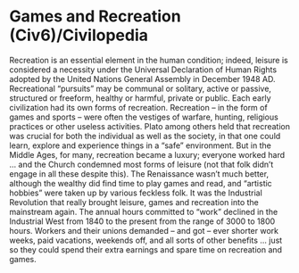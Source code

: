 # Games and Recreation (Civ6)/Civilopedia

Recreation is an essential element in the human condition; indeed, leisure is considered a necessity under the Universal Declaration of Human Rights adopted by the United Nations General Assembly in December 1948 AD. Recreational “pursuits” may be communal or solitary, active or passive, structured or freeform, healthy or harmful, private or public.
Each early civilization had its own forms of recreation. Recreation – in the form of games and sports – were often the vestiges of warfare, hunting, religious practices or other useless activities. Plato among others held that recreation was crucial for both the individual as well as the society, in that one could learn, explore and experience things in a “safe” environment. But in the Middle Ages, for many, recreation became a luxury; everyone worked hard … and the Church condemned most forms of leisure (not that folk didn’t engage in all these despite this). The Renaissance wasn’t much better, although the wealthy did find time to play games and read, and “artistic hobbies” were taken up by various feckless folk.
It was the Industrial Revolution that really brought leisure, games and recreation into the mainstream again. The annual hours committed to “work” declined in the Industrial West from 1840 to the present from the range of 3000 to 1800 hours. Workers and their unions demanded – and got – ever shorter work weeks, paid vacations, weekends off, and all sorts of other benefits … just so they could spend their extra earnings and spare time on recreation and games.